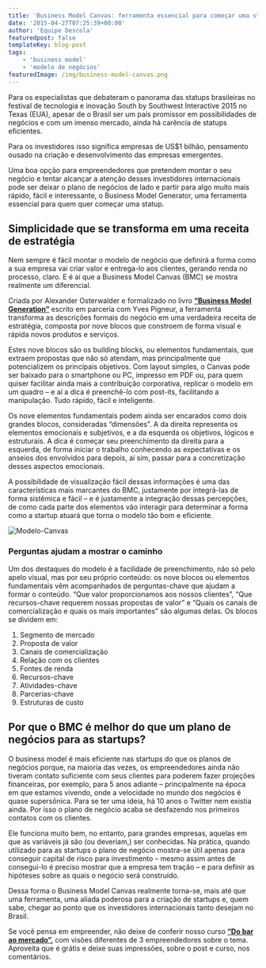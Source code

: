 ```yaml
---
title: 'Business Model Canvas: ferramenta essencial para começar uma startup'
date: '2015-04-27T07:25:39+00:00'
author: 'Equipe Descola'
featuredpost: false
templateKey: blog-post
tags:
    - 'business model'
    - 'modelo de negócios'
featuredImage: /img/business-model-canvas.png
---
```

Para os especialistas que debateram o panorama das statups brasileiras no festival de tecnologia e inovação South by Southwest Interactive 2015 no Texas (EUA), apesar de o Brasil ser um país promissor em possibilidades de negócios e com um imenso mercado, ainda há carência de statups eficientes.

Para os investidores isso significa empresas de US$1 bilhão, pensamento ousado na criação e desenvolvimento das empresas emergentes.

Uma boa opção para empreendedores que pretendem montar o seu negócio e tentar alcançar a atenção desses investidores internacionais pode ser deixar o plano de negócios de lado e partir para algo muito mais rápido, fácil e interessante, o Business Model Generator, uma ferramenta essencial para quem quer começar uma statup.

**Simplicidade que se transforma em uma receita de estratégia**
---------------------------------------------------------------

Nem sempre é fácil montar o modelo de negócio que definirá a forma como a sua empresa vai criar valor e entrega-lo aos clientes, gerando renda no processo, claro. E é aí que a Business Model Canvas (BMC) se mostra realmente um diferencial.

Criada por Alexander Osterwalder e formalizado no livro [**“Business Model Generation”**](http://www.saraiva.com.br/inovacao-em-modelos-de-negocios-business-model-generation-3545422.html?pac_id=25371&utm_source=buscape&utm_medium=comparador&utm_campaign=cpc_Livros-3545422_25371& "Livro BMGeneration") escrito em parceria com Yves Pigneur, a ferramenta transforma as descrições formais do negócio em uma verdadeira receita de estratégia, composta por nove blocos que constroem de forma visual e rápida novos produtos e serviços.

Estes nove blocos são os building blocks, ou elementos fundamentais, que extraem propostas que não só atendam, mas principalmente que potencializem os principais objetivos. Com layout simples, o Canvas pode ser baixado para o smartphone ou PC, impresso em PDF ou, para quem quiser facilitar ainda mais a contribuição corporativa, replicar o modelo em um quadro – e aí a dica é preenchê-lo com post-its, facilitando a manipulação. Tudo rápido, fácil e inteligente.

Os nove elementos fundamentais podem ainda ser encarados como dois grandes blocos, consideradas “dimensões”. A da direita representa os elementos emocionais e subjetivos, e a da esquerda os objetivos, lógicos e estruturais. A dica é começar seu preenchimento da direita para a esquerda, de forma iniciar o trabalho conhecendo as expectativas e os anseios dos envolvidos para depois, aí sim, passar para a concretização desses aspectos emocionais.

A possibilidade de visualização fácil dessas informações é uma das características mais marcantes do BMC, justamente por integrá-las de forma sistêmica e fácil – e é justamente a integração dessas percepções, de como cada parte dos elementos vão interagir para determinar a forma como a startup atuará que torna o modelo tão bom e eficiente.

![Modelo-Canvas](http://s3-sa-east-1.amazonaws.com/drops-cdn/drops-new/wp-content/uploads/2015/04/27072539/Modelo-Canvas-1024x757.jpg)

### **Perguntas ajudam a mostrar o caminho**

Um dos destaques do modelo é a facilidade de preenchimento, não só pelo apelo visual, mas por seu próprio conteúdo: os nove blocos ou elementos fundamentais vêm acompanhados de perguntas-chave que ajudam a formar o conteúdo. “Que valor proporcionamos aos nossos clientes”, “Que recursos-chave requerem nossas propostas de valor” e “Quais os canais de comercialização e quais os mais importantes” são algumas delas. Os blocos se dividem em:

1. Segmento de mercado
2. Proposta de valor
3. Canais de comercialização
4. Relação com os clientes
5. Fontes de renda
6. Recursos-chave
7. Atividades-chave
8. Parcerias-chave
9. Estruturas de custo

**Por que o BMC é melhor do que um plano de negócios para as startups?**
------------------------------------------------------------------------

O business model é mais eficiente nas startups do que os planos de negócios porque, na maioria das vezes, os empreendedores ainda não tiveram contato suficiente com seus clientes para poderem fazer projeções financeiras, por exemplo, para 5 anos adiante – principalmente na época em que estamos vivendo, onde a velocidade no mundo dos negócios é quase supersônica. Para se ter uma ideia, há 10 anos o Twitter nem existia ainda. Por isso o plano de negócio acaba se desfazendo nos primeiros contatos com os clientes.

Ele funciona muito bem, no entanto, para grandes empresas, aquelas em que as variáveis já são (ou deveriam,) ser conhecidas. Na prática, quando utilizado para as startups o plano de negócio mostra-se útil apenas para conseguir capital de risco para investimento – mesmo assim antes de consegui-lo é preciso mostrar que a empresa tem tração – e para definir as hipóteses sobre as quais o negócio será construído.

Dessa forma o Business Model Canvas realmente torna-se, mais até que uma ferramenta, uma aliada poderosa para a criação de startups e, quem sabe, chegar ao ponto que os investidores internacionais tanto desejam no Brasil.

Se você pensa em empreender, não deixe de conferir nosso curso **<span style="text-decoration: underline;">[“Do bar ao mercado”](http://descola.org/curso/1/do-bar-ao-mercado "Do Bar ao Mercado"),</span>** com visões diferentes de 3 empreendedores sobre o tema. Aproveita que é grátis e deixe suas impressões, sobre o post e curso, nos comentários.

<div class="hidden-sm"><script>// <![CDATA[
(function(t,e,c,o){var n,s,p;t.SMCX=t.SMCX||[],e.getElementById(o)||(n=e.getElementsByTagName(c),s=n[n.length-1],p=e.createElement(c),p.type="text/javascript",p.async=!0,p.id=o,p.src=["https:"===location.protocol?"https://":"http://","widget.surveymonkey.com/collect/website/js/G60YJSke6L1RPtJg9DuxEtJ1pr32Ip5gcm6by97fAPb9VWkopcx0_2Fd_2BWPSZe_2FWKa.js"].join(""),s.parentNode.insertBefore(p,s))})(window,document,"script","smcx-sdk");
// ]]></script></div>
